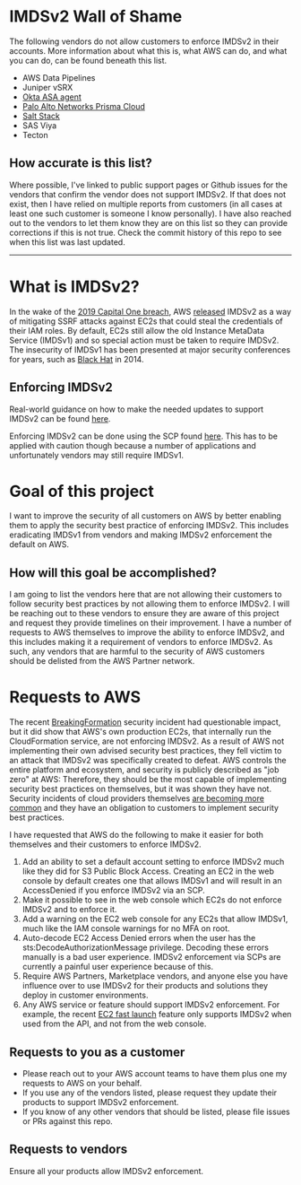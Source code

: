 # IMDSv2 Wall of Shame
The following vendors do not allow customers to enforce IMDSv2 in their accounts. More information about what this is, what AWS can do, and what you can do, can be found beneath this list.

- AWS Data Pipelines
- Juniper vSRX
- [Okta ASA agent](https://help.okta.com/asa/en-us/Content/Topics/Adv_Server_Access/docs/aws-overview.htm)
- [Palo Alto Networks Prisma Cloud](https://prismacloud.ideas.aha.io/ideas/PANW-I-3889)
- [Salt Stack](https://github.com/saltstack/salt/issues/60668) 
- SAS Viya
- Tecton

## How accurate is this list?
Where possible, I've linked to public support pages or Github issues for the vendors that confirm the vendor does not support IMDSv2. If that does not exist, then I have relied on multiple reports from customers (in all cases at least one such customer is someone I know personally). I have also reached out to the vendors to let them know they are on this list so they can provide corrections if this is not true. Check the commit history of this repo to see when this list was last updated.


---------------------------------
# What is IMDSv2?
In the wake of the [2019 Capital One breach](https://krebsonsecurity.com/2019/07/capital-one-data-theft-impacts-106m-people/), AWS [released](https://aws.amazon.com/blogs/security/defense-in-depth-open-firewalls-reverse-proxies-ssrf-vulnerabilities-ec2-instance-metadata-service/) IMDSv2 as a way of mitigating SSRF attacks against EC2s that could steal the credentials of their IAM roles.
By default, EC2s still allow the old Instance MetaData Service (IMDSv1) and so special action must be taken to require IMDSv2.  The insecurity of IMDSv1 has been presented at major security conferences for years, such as [Black Hat](https://www.youtube.com/watch?v=2NF4LjjwoZw) in 2014.


## Enforcing IMDSv2
Real-world guidance on how to make the needed updates to support IMDSv2 can be found [here](https://docs.google.com/document/d/1X737xoQviufdxZk_l33bnpp6noOmNIYvMilQCdhtwoY/edit).

Enforcing IMDSv2 can be done using the SCP found [here](https://summitroute.com/blog/2020/03/25/aws_scp_best_practices/#require-the-use-of-imdsv2). This has to be applied with caution though because a number of applications and unfortunately vendors may still require IMDSv1.

# Goal of this project
I want to improve the security of all customers on AWS by better enabling them to apply the security best practice of enforcing IMDSv2. This includes eradicating IMDSv1 from vendors and making IMDSv2 enforcement the default on AWS.

## How will this goal be accomplished?
I am going to list the vendors here that are not allowing their customers to follow security best practices by not allowing them to enforce IMDSv2.
I will be reaching out to these vendors to ensure they are aware of this project and request they provide timelines on their improvement.
I have a number of requests to AWS themselves to improve the ability to enforce IMDSv2, and this includes making it a requirement of vendors to enforce IMDSv2. As such, any vendors that are harmful to the security of AWS customers should be delisted from the AWS Partner network.

# Requests to AWS
The recent [BreakingFormation](https://orca.security/resources/blog/aws-cloudformation-vulnerability/) security incident had questionable impact, but it did show that AWS's own production EC2s, that internally run the CloudFormation service, are not enforcing IMDSv2.  As a result of AWS not implementing their own advised security best practices, they fell victim to an attack that IMDSv2 was specifically created to defeat.  AWS controls the entire platform and ecosystem, and security is publicly described as "job zero" at AWS: Therefore, they should be the most capable of implementing security best practices on themselves, but it was shown they have not. Security incidents of cloud providers themselves [are becoming more common](https://github.com/SummitRoute/csp_security_mistakes) and they have an obligation to customers to implement security best practices.

I have requested that AWS do the following to make it easier for both themselves and their customers to enforce IMDSv2. 

1. Add an ability to set a default account setting to enforce IMDSv2 much like they did for S3 Public Block Access. Creating an EC2 in the web console by default creates one that allows IMDSv1 and will result in an AccessDenied if you enforce IMDSv2 via an SCP.
2. Make it possible to see in the web console which EC2s do not enforce IMDSv2 and to enforce it.
3. Add a warning on the EC2 web console for any EC2s that allow IMDSv1, much like the IAM console warnings for no MFA on root.
4. Auto-decode EC2 Access Denied errors when the user has the sts:DecodeAuthorizationMessage privilege. Decoding these errors manually is a bad user experience. IMDSv2 enforcement via SCPs are currently a painful user experience because of this.
5. Require AWS Partners, Marketplace vendors, and anyone else you have influence over to use IMDSv2 for their products and solutions they deploy in customer environments.
6. Any AWS service or feature should support IMDSv2 enforcement. For example, the recent [EC2 fast launch](https://aws.amazon.com/about-aws/whats-new/2022/01/aws-speed-optimizations-windows-instances-ec2/) feature only supports IMDSv2 when used from the API, and not from the web console.

## Requests to you as a customer
- Please reach out to your AWS account teams to have them plus one my requests to AWS on your behalf.
- If you use any of the vendors listed, please request they update their products to support IMDSv2 enforcement.
- If you know of any other vendors that should be listed, please file issues or PRs against this repo.


## Requests to vendors
Ensure all your products allow IMDSv2 enforcement.

